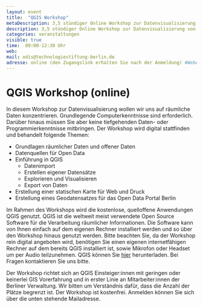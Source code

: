 ```yaml
---
layout: event
title:  "QGIS Workshop"
metaDescription: 3,5 stündiger Online Workshop zur Datenvisualisierung von Offenen Geodaten mit der Open Source Software QGIS.
description: 3,5 stündiger Online Workshop zur Datenvisualisierung von Offenen Geodaten mit der Open Source Software QGIS.
categories: veranstaltungen
visible: true
time:  09:00-12:30 Uhr
web: 
mail: odis@technologiestiftung-berlin.de
adresse: online (den Zugangslink erhalten Sie nach der Anmeldung) #Webex oder Zoom?
---
```


# QGIS Workshop (online)

In diesem Workshop zur Datenvisualisierung wollen wir uns auf räumliche Daten konzentrieren. Grundlegende Computerkenntnisse sind erforderlich. Darüber hinaus müssen Sie aber keine tiefgehenden Daten- oder Programmierkenntnisse mitbringen. Der Workshop wird digital stattfinden und behandelt folgende Themen:

- Grundlagen räumlicher Daten und offener Daten
- Datenquellen für Open Data
- Einführung in QGIS
    - Datenimport
    - Erstellen eigener Datensätze
    - Explorieren und Visualisieren
    - Export von Daten
- Erstellung einer statischen Karte für Web und Druck
- Erstellung eines Geodatensatzes für das Open Data Portal Berlin

Im Rahmen des Workshops wird die kostenlose, quelloffene Anwendungen QGIS genutzt. QGIS ist die weltweit meist verwendete Open Source Software für die Verarbeitung räumlicher Informationen. Die Software kann von Ihnen einfach auf dem eigenen Rechner installiert werden und so über den Workshop hinaus genutzt werden. Bitte beachten Sie, da der Workshop rein digital angeboten wird, benötigen Sie einen eigenen internetfähigen Rechner auf dem bereits QGIS installiert ist, sowie Mikrofon oder Headset um per Audio teilzunehmen. QGIS können Sie [hier](https://www.qgis.org/de/site/forusers/download.html) herunterladen. Bei Fragen kontaktieren Sie uns bitte.

Der Workshop richtet sich an QGIS Einsteiger:innen mit geringen oder keinerlei GIS Vorerfahrung und in erster Linie an Mitarbeiter:innen der Berliner Verwaltung. Wir bitten um Verständnis dafür, dass die Anzahl der Plätze begrenzt ist.
Der Workshop ist kostenfrei. Anmelden können Sie sich über die unten stehende Mailadresse.
